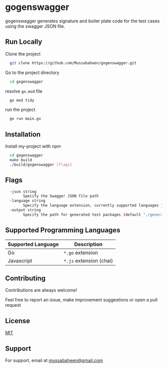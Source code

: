 # gogenswagger

gogenswagger generates signature and boiler plate code for the test cases using the swagger JSON file.

## Run Locally

Clone the project

```bash
  git clone https://github.com/Mussabaheen/gogenswagger.git
```

Go to the project directory

```bash
  cd gogenswagger
```

resolve `go.mod` file

```bash
  go mod tidy
```

run the project

```bash
  go run main.go
```

## Installation

Install my-project with npm

```bash
  cd gogenswagger
  make build
  ./build/gogenswagger [flags]
```

## Flags

```bash
  -json string
        Specify the Swagger JSON file path
  -language string
        Specify the language extension, currently supported languages js and go (default "go")
  -output string
        Specify the path for generated test packages (default "./generated")
```

## Supported Programming Languages

| Supported Language | Description             |
| ------------------ | ----------------------- |
| Go                 | `*.go` extension        |
| Javascript         | `*.js` extension (chai) |

## Contributing

Contributions are always welcome!

Feel free to report an issue, make improvement suggestions or open a pull request

## License

[MIT](https://choosealicense.com/licenses/mit/)

## Support

For support, email at mussabaheen@gmail.com
